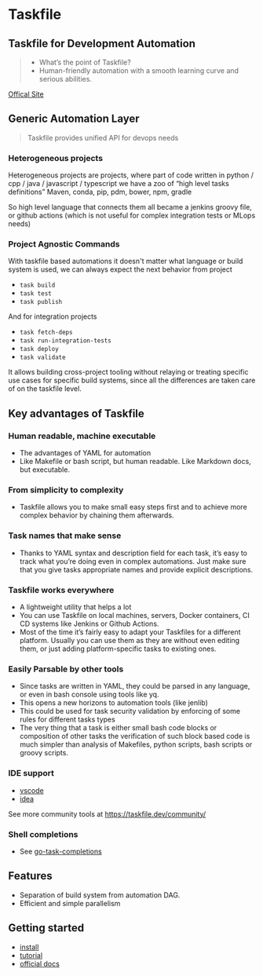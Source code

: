 
# Taskfile

## Taskfile for Development Automation

> - What’s the point of Taskfile?
> - Human-friendly automation with a smooth learning curve and serious abilities.

[Offical Site](https://taskfile.dev/)

## Generic Automation Layer

> Taskfile provides unified API for devops needs

### Heterogeneous projects

Heterogeneous projects are projects, 
where part of code written in python / cpp / java /  javascript / typescript 
we have a zoo of “high level tasks definitions”
Maven, conda, pip, pdm, bower, npm, gradle

So high level language that connects them all became a jenkins groovy file, 
or github actions (which is not useful for complex integration tests or MLops needs)

### Project Agnostic Commands

With taskfile based automations it doesn't matter what language or build system is used,
we can always expect the next behavior from project

- `task build`
- `task test`
- `task publish`

And for integration projects

- `task fetch-deps`
- `task run-integration-tests`
- `task deploy`
- `task validate`

It allows building cross-project tooling without relaying or treating 
specific use cases for specific build systems, 
since all the differences are taken care of on the taskfile level. 

## Key advantages of Taskfile

### Human readable, machine executable

- The advantages of YAML for automation
- Like Makefile or bash script, but human readable. Like Markdown docs, but executable. 

### From simplicity to complexity

- Taskfile allows you to make small easy steps first and to achieve more complex behavior by chaining them afterwards.

### Task names that make sense

- Thanks to YAML syntax and description field for each task, it’s easy to track what you’re doing even in complex automations. Just make sure that you give tasks appropriate names and provide explicit descriptions.

### Taskfile works everywhere

- A lightweight utility that helps a lot
- You can use Taskfile on local machines, servers, Docker containers, CI CD systems like Jenkins or Github Actions.
- Most of the time it’s fairly easy to adapt your Taskfiles for a different platform. Usually you can use them as they are without even editing them, or just adding platform-specific tasks to existing ones.

### Easily Parsable by other tools

- Since tasks are written in YAML, they could be parsed in any language, or even in bash console using tools like yq.
- This opens a new horizons to automation tools (like jenlib)
- This could be used for task security validation by enforcing of some rules for different tasks types
- The very thing that a task is either small bash code blocks or composition of other tasks the verification of such block based code is much simpler than analysis of Makefiles, python scripts, bash scripts or groovy scripts.

### IDE support

- [vscode](https://marketplace.visualstudio.com/items?itemName=paulvarache.vscode-taskfile)
- [idea](https://plugins.jetbrains.com/plugin/17058-taskfile)

See more community tools at https://taskfile.dev/community/

### Shell completions

- See [go-task-completions](https://github.com/yairdar/go-task-completions)


## Features

- Separation of build system from automation DAG.
- Efficient and simple parallelism


## Getting started

- [install](https://taskfile.dev/installation/)
- [tutorial](https://yairdar.github.io/base-tutorials/a-tasker/)
- [official docs](https://taskfile.dev/usage/)

